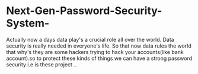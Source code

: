 # Next-Gen-Password-Security-System-
Actually now a days  data play's a crucial role all over the world. Data security is really needed in everyone's life. So that now data rules the world that why's they are some hackers trying to hack your accounts(like bank account).so to protect these kinds of things we can have a strong password security i.e is these project ..
